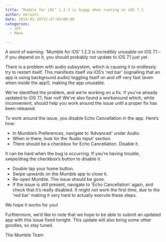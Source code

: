 ```yaml
---
title: ‘Mumble for iOS’ 1.2.3 is buggy when running on iOS 7.1
author: mkrautz
date: 2014-03-10T22:47:03+00:00
categories:
  - iOS
  - News

---
```

A word of warning: &#8216;Mumble for iOS&#8217; 1.2.3 is incredibly unusable on iOS 7.1 &#8211; if you depend on it, you should probably not update to iOS 7.1 just yet.

There is a problem with audio subsystem, which is causing it to endlessly try to restart itself. This manifests itself via iOS&#8217;s &#8216;red bar&#8217; (signalling that an app is using background audio) toggling itself on and off very fast (even when inside the app!), making the app unusable.

We&#8217;ve identified the problem, and we&#8217;re working on a fix. If you&#8217;ve already updated to iOS 7.1, fear not! We&#8217;ve also found a workaround which, while inconvenient, should help you work around the issue until a proper fix has been released.

<!--more-->

To work around the issue, you disable Echo Cancellation in the app. Here&#8217;s how:

* In Mumble&#8217;s Preferences, navigate to &#8216;Advanced&#8217; under Audio.
* When in there, look for the &#8216;Audio Input&#8217; section.
* There should be a checkbox for Echo Cancellation. Disable it.

It can be hard when the bug is occurring. If you&#8217;re having trouble, swipe/drag the checkbox&#8217;s button to disable it.

* Double tap your home button.
* Swipe upwards on the Mumble app to close it.
* Re-open Mumble. The issue should be gone.
* If the issue is still present, navigate to &#8216;Echo Cancellation&#8217; again, and check that it&#8217;s really disabled. It might not work the first time, due to the &#8216;red bar&#8217; making it very hard to actually execute these steps.

We hope it works for you!

Furthermore, we&#8217;d like to note that we hope to be able to submit an updated app with this issue fixed tonight.﻿ This update will also bring some other goodies, so stay tuned.

The Mumble Team
